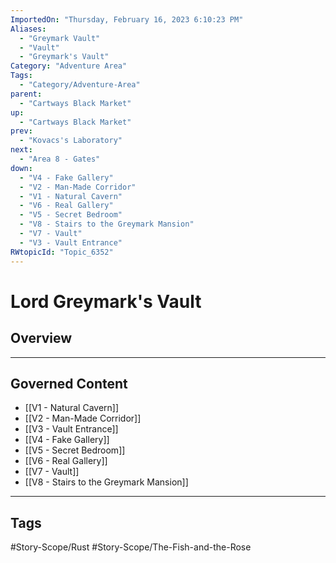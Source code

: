 ```yaml
---
ImportedOn: "Thursday, February 16, 2023 6:10:23 PM"
Aliases:
  - "Greymark Vault"
  - "Vault"
  - "Greymark's Vault"
Category: "Adventure Area"
Tags:
  - "Category/Adventure-Area"
parent:
  - "Cartways Black Market"
up:
  - "Cartways Black Market"
prev:
  - "Kovacs's Laboratory"
next:
  - "Area 8 - Gates"
down:
  - "V4 - Fake Gallery"
  - "V2 - Man-Made Corridor"
  - "V1 - Natural Cavern"
  - "V6 - Real Gallery"
  - "V5 - Secret Bedroom"
  - "V8 - Stairs to the Greymark Mansion"
  - "V7 - Vault"
  - "V3 - Vault Entrance"
RWtopicId: "Topic_6352"
---
```

# Lord Greymark's Vault
## Overview
---
## Governed Content
- [[V1 - Natural Cavern]]
- [[V2 - Man-Made Corridor]]
- [[V3 - Vault Entrance]]
- [[V4 - Fake Gallery]]
- [[V5 - Secret Bedroom]]
- [[V6 - Real Gallery]]
- [[V7 - Vault]]
- [[V8 - Stairs to the Greymark Mansion]]


---
## Tags
#Story-Scope/Rust #Story-Scope/The-Fish-and-the-Rose

